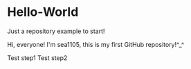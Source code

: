 # Hello-World
Just a repository example to start!

Hi, everyone!
I'm sea1105, this is my first GitHub repository!^_^

Test step1
Test step2